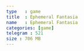 ```yaml
---
type   : game
title  : Ephemeral Fantasia
name   : Ephemeral Fantasia
categories: [game]
telegram : 521
size : 706 MB
---
```



